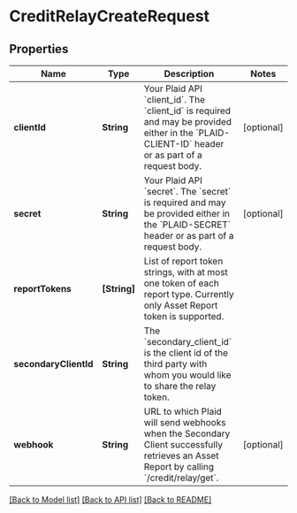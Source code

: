 # CreditRelayCreateRequest

## Properties
Name | Type | Description | Notes
------------ | ------------- | ------------- | -------------
**clientId** | **String** | Your Plaid API &#x60;client_id&#x60;. The &#x60;client_id&#x60; is required and may be provided either in the &#x60;PLAID-CLIENT-ID&#x60; header or as part of a request body. | [optional] 
**secret** | **String** | Your Plaid API &#x60;secret&#x60;. The &#x60;secret&#x60; is required and may be provided either in the &#x60;PLAID-SECRET&#x60; header or as part of a request body. | [optional] 
**reportTokens** | **[String]** | List of report token strings, with at most one token of each report type. Currently only Asset Report token is supported. | 
**secondaryClientId** | **String** | The &#x60;secondary_client_id&#x60; is the client id of the third party with whom you would like to share the relay token. | 
**webhook** | **String** | URL to which Plaid will send webhooks when the Secondary Client successfully retrieves an Asset Report by calling &#x60;/credit/relay/get&#x60;. | [optional] 

[[Back to Model list]](../README.md#documentation-for-models) [[Back to API list]](../README.md#documentation-for-api-endpoints) [[Back to README]](../README.md)


